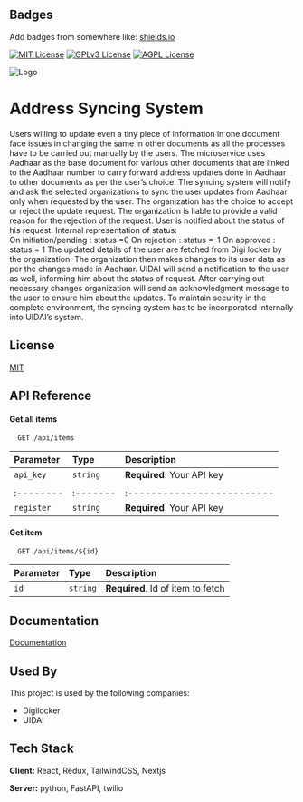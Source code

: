 
## Badges

Add badges from somewhere like: [shields.io](https://shields.io/)

[![MIT License](https://img.shields.io/badge/License-MIT-green.svg)](https://choosealicense.com/licenses/mit/)
[![GPLv3 License](https://img.shields.io/badge/License-GPL%20v3-yellow.svg)](https://opensource.org/licenses/)
[![AGPL License](https://img.shields.io/badge/license-AGPL-blue.svg)](http://www.gnu.org/licenses/agpl-3.0)


![Logo](https://i.imgur.com/PQPfHuh.jpg)



# Address Syncing System

Users willing to update even a tiny piece of information in one document face issues in changing the same in other documents as all the processes have to be carried out manually by the users.
The microservice uses Aadhaar as the base document for various other documents that are linked to the Aadhaar number to carry forward address updates done in Aadhaar to other documents as per the user’s choice. The syncing system will notify and ask the selected organizations to sync the user updates from Aadhaar only when requested by the user. The organization has the choice to accept or reject the update request. The organization is liable to provide a valid reason for the rejection of the request. 
User is notified about the status of his request. Internal representation of status:  
On initiation/pending : status =0 
On rejection : status =-1
On approved : status = 1
The updated details of the user are fetched from Digi locker by the organization. The organization then makes changes to its user data as per the changes made in Aadhaar. UIDAI will send a notification to the user as well, informing him about the status of request. After carrying out necessary changes organization will send an acknowledgment message to the user to ensure him about the updates.
To maintain security in the complete environment, the syncing system has to be incorporated internally into UIDAI’s system.

## License

[MIT](https://choosealicense.com/licenses/mit/)


## API Reference

#### Get all items

```http
  GET /api/items
```

| Parameter | Type     | Description                |
| :-------- | :------- | :------------------------- |
| `api_key` | `string` | **Required**. Your API key |
|           |          |                            |
| :-------- | :------- | :------------------------- |
| `register`| `string` | **Required**. Your API key |

#### Get item

```http
  GET /api/items/${id}
```

| Parameter | Type     | Description                       |
| :-------- | :------- | :-------------------------------- |
| `id`      | `string` | **Required**. Id of item to fetch |


## Documentation

[Documentation](https://linktodocumentation)


## Used By

This project is used by the following companies:

- Digilocker
- UIDAI


## Tech Stack

**Client:** React, Redux, TailwindCSS, Nextjs

**Server:** python, FastAPI, twilio

